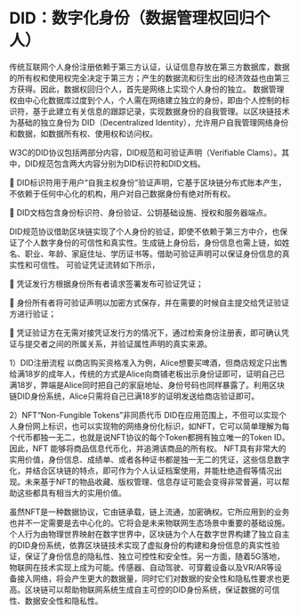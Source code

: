 # DID：数字化身份（数据管理权回归个人）

传统互联网个人身份注册依赖于第三方认证，认证信息存放在第三方数据库，数据的所有权和使用权完全决定于第三方；产生的数据流和衍生出的经济效益也由第三方获得。因此，数据权回归个人，首先是网络上实现个人身份的独立。
数据管理权由中心化数据库过度到个人，个人需在网络建立独立的身份，即由个人控制的标识符，基于此建立有关信息的跟踪记录，实现数据身份的自我管理。以区块链技术为基础的独立身份为 DID（Decentralized Identity），允许用户自我管理网络身份和数据，如数据所有权、使用权和访问权。

W3C的DID协议包括两部分内容，DID规范和可验证声明（Verifiable Clams）。其中，DID规范包含两大内容分别为DID标识符和DID文档。

	DID标识符用于用户“自我主权身份”验证声明，它基于区块链分布式账本产生，不依赖于任何中心化的机构，用户对自己数据身份有绝对所有权。

	DID文档包含身份标识符、身份验证、公钥基础设施、授权和服务器端点。


DID规范协议借助区块链实现了个人身份的验证，即使不依赖于第三方中介，也保证了个人数字身份的可信性和真实性。生成链上身份后，身份信息也需上链，如姓名、职业、年龄、家庭住址、学历证书等。借助可验证声明可以保证身份信息的真实性和可信性。
可验证凭证流转如下所示， 

	凭证发行方根据身份所有者请求签署发布可验证凭证；

	身份所有者将可验证声明以加密方式保存，并在需要的时候自主提交给凭证验证方进行验证；

	凭证验证方在无需对接凭证发行方的情况下，通过检索身份注册表，即可确认凭证与提交者之间的所属关系，并验证属性声明的真实来源。

1）DID注册流程
以商店购买资格准入为例，Alice想要买啤酒，但商店规定只出售给满18岁的成年人，传统的方式是Alice向商铺老板出示身份证即可，证明自己已满18岁，弊端是Alice同时把自己的家庭地址、身份号码也同样暴露了。利用区块链DID身份系统，Alice只需将自己已满18岁的证明发送给商店验证即可。

2）NFT“Non-Fungible Tokens”非同质代币
DID在应用范围上，不但可以实现个人身份网上标识，也可以实现物的网络身份化标识，如NFT，它可以简单理解为每个代币都独一无二，也就是说NFT协议的每个Token都拥有独立唯一的Token ID。因此，NFT 能够将商品信息代币化，并追溯该商品的所有权。
NFT具有非常大的实用价值，身份信息、成绩单、或者各种证书都是独一无二的凭证，这些信息数字化，并结合区块链的特点，即可作为个人认证档案使用，并能杜绝造假等情况出现。未来基于NFT的物品收藏、版权管理、信息存证可能会变得非常普遍，可以帮助这些都具有相当大的实用价值。

虽然NFT是一种数据协议，它由链承载，链上流通，加密确权。它所应用到的业务也并不一定需要是去中心化的。它将会是未来物联网生态场景中重要的基础设施。
个人行为由物理世界映射在数字世界中，区块链为个人在数字世界构建了独立自主的DID身份系统，依靠区块链技术实现了虚拟身份的构建和身份信息的真实性验证，保证了身份信息的隐私性、独立可控性和安全性。另一方面，随着5G落地，物联网在技术实现上成为可能。传感器、自动驾驶、可穿戴设备以及VR/AR等设备接入网络，将会产生更大的数据量，同时它们对数据的安全性和隐私性要求也更高。区块链可以帮助物联网系统生成自主可控的DID身份系统，保证数据的可信性、数据安全性和隐私性。

